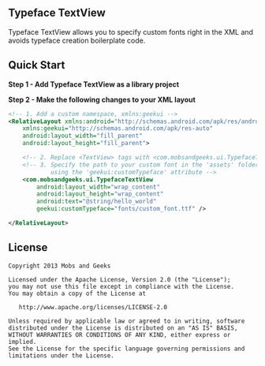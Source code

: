Typeface TextView
----------------

Typeface TextView allows you to specify custom fonts right in the XML and avoids typeface 
creation boilerplate code.

Quick Start
-----------
**Step 1 - Add Typeface TextView as a library project**

**Step 2 - Make the following changes to your XML layout**
```xml
<!-- 1. Add a custom namespace, xmlns:geekui -->
<RelativeLayout xmlns:android="http://schemas.android.com/apk/res/android"
    xmlns:geekui="http://schemas.android.com/apk/res-auto"
    android:layout_width="fill_parent"
    android:layout_height="fill_parent">

    <!-- 2. Replace <TextView> tags with <com.mobsandgeeks.ui.TypefaceTextView> tags -->
    <!-- 3. Specify the path to your custom font in the 'assets' folder
            using the 'geekui:customTypeface' attribute -->
    <com.mobsandgeeks.ui.TypefaceTextView
        android:layout_width="wrap_content"
        android:layout_height="wrap_content"
        android:text="@string/hello_world"
        geekui:customTypeface="fonts/custom_font.ttf" />

</RelativeLayout>
```

License
-------

    Copyright 2013 Mobs and Geeks

    Licensed under the Apache License, Version 2.0 (the "License");
    you may not use this file except in compliance with the License.
    You may obtain a copy of the License at

       http://www.apache.org/licenses/LICENSE-2.0

    Unless required by applicable law or agreed to in writing, software
    distributed under the License is distributed on an "AS IS" BASIS,
    WITHOUT WARRANTIES OR CONDITIONS OF ANY KIND, either express or implied.
    See the License for the specific language governing permissions and
    limitations under the License.

